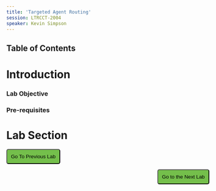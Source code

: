 ```yaml
---
title: 'Targeted Agent Routing'
session: LTRCCT-2004
speaker: Kevin Simpson
---
```


## Table of Contents

# Introduction
### Lab Objective

### Pre-requisites


# Lab Section






















<script>
function mainPage() {window.location.href = "Lab_3";}
function nextLab() 
 {
 window.location.href = "Lab_5";
 }
</script>

<div id="button-row">
<button onclick="mainPage()" style="
  border-radius: 5px;
  background-color: rgb(116,191,75);
  padding: 10px;">Go To Previous Lab</button>

<button onclick="nextLab()" style="
  position: absolute;
  right: 200px;
  border-radius: 5px;
  background-color: rgb(116,191,75);
  padding: 10px;">Go to the Next Lab</button>

</div>